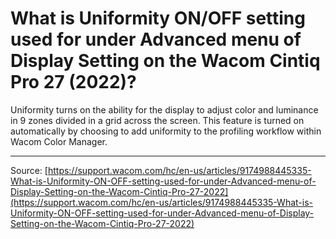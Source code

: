 # What is Uniformity ON/OFF setting used for under Advanced menu of Display Setting on the Wacom Cintiq Pro 27 (2022)?

Uniformity turns on the ability for the display to adjust color and luminance in 9 zones divided in a grid across the screen. This feature is turned on automatically by choosing to add uniformity to the profiling workflow within Wacom Color Manager.

---
Source: [https://support.wacom.com/hc/en-us/articles/9174988445335-What-is-Uniformity-ON-OFF-setting-used-for-under-Advanced-menu-of-Display-Setting-on-the-Wacom-Cintiq-Pro-27-2022](https://support.wacom.com/hc/en-us/articles/9174988445335-What-is-Uniformity-ON-OFF-setting-used-for-under-Advanced-menu-of-Display-Setting-on-the-Wacom-Cintiq-Pro-27-2022)

